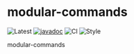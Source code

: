 # modular-commands
![Latest](https://maven-badges.herokuapp.com/maven-central/dev.sympho/modular-commands/badge.svg) [![javadoc](https://javadoc.io/badge2/dev.sympho/modular-commands/javadoc.svg)](https://javadoc.io/doc/dev.sympho/modular-commands) ![CI](https://github.com/tmarback/modular-commands/workflows/CI/badge.svg) ![Style](https://github.com/tmarback/modular-commands/workflows/Style/badge.svg)

modular-commands
